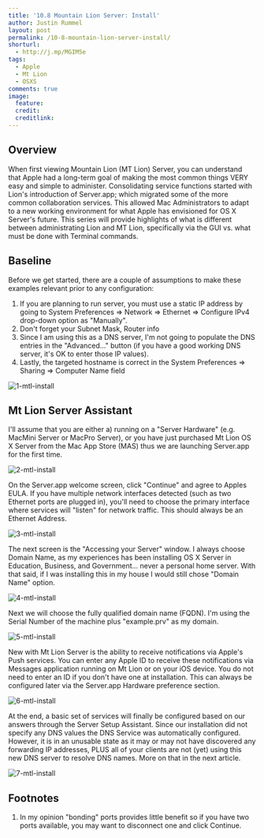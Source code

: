 ```yaml
---
title: '10.8 Mountain Lion Server: Install'
author: Justin Rummel
layout: post
permalink: /10-8-mountain-lion-server-install/
shorturl:
  - http://j.mp/MGIM5e
tags: 
  - Apple
  - Mt Lion
  - OSXS
comments: true
image:
  feature:
  credit:
  creditlink:
---
```

Overview
---
When first viewing Mountain Lion (MT Lion) Server, you can understand that Apple had a long-term goal of making the most common things VERY easy and simple to administer. Consolidating service functions started with Lion's introduction of Server.app; which migrated some of the more common collaboration services. This allowed Mac Administrators to adapt to a new working environment for what Apple has envisioned for OS X Server's future. This series will provide highlights of what is different between administrating Lion and MT Lion, specifically via the GUI vs. what must be done with Terminal commands.

Baseline
---
Before we get started, there are a couple of assumptions to make these examples relevant prior to any configuration:

1.  If you are planning to run server, you must use a static IP address by going to System Preferences => Network => Ethernet => Configure IPv4 drop-down option as "Manually".
2.  Don't forget your Subnet Mask, Router info
3.  Since I am using this as a DNS server, I'm not going to populate the DNS entries in the "Advanced..." button (if you have a good working DNS server, it's OK to enter those IP values).
4.  Lastly, the targeted hostname is correct in the System Preferences => Sharing => Computer Name field

![1-mtl-install][1-mtl-install]

Mt Lion Server Assistant
---
I'll assume that you are either a) running on a "Server Hardware" (e.g. MacMini Server or MacPro Server), or you have just purchased Mt Lion OS X Server from the Mac App Store (MAS) thus we are launching Server.app for the first time.

![2-mtl-install][2-mtl-install]

On the Server.app welcome screen, click "Continue" and agree to Apples EULA. If you have multiple network interfaces detected (such as two Ethernet ports are plugged in), you'll need to choose the primary interface where services will "listen" for network traffic. This should always be an Ethernet Address.

![3-mtl-install][3-mtl-install]

The next screen is the "Accessing your Server" window. I always choose Domain Name, as my experiences has been installing OS X Server in Education, Business, and Government... never a personal home server. With that said, if I was installing this in my house I would still chose "Domain Name" option.

![4-mtl-install][4-mtl-install]

Next we will choose the fully qualified domain name (FQDN). I'm using the Serial Number of the machine plus "example.prv" as my domain.

![5-mtl-install][5-mtl-install]

New with Mt Lion Server is the ability to receive notifications via Apple's Push services. You can enter any Apple ID to receive these notifications via Messages application running on Mt Lion or on your iOS device. You do not need to enter an ID if you don't have one at installation. This can always be configured later via the Server.app Hardware preference section.

![6-mtl-install][6-mtl-install]

At the end, a basic set of services will finally be configured based on our answers through the Server Setup Assistant. Since our installation did not specify any DNS values the DNS Service was automatically configured. However, it is in an unusable state as it may or may not have discovered any forwarding IP addresses, PLUS all of your clients are not (yet) using this new DNS server to resolve DNS names. More on that in the next article.

![7-mtl-install][7-mtl-install]

Footnotes
---
1.  In my opinion "bonding" ports provides little benefit so if you have two ports available, you may want to disconnect one and click Continue.


[1-mtl-install]: /images/2012/07/1-mtl-install.png
[2-mtl-install]: /images/2012/07/2-mtl-install.png
[3-mtl-install]: /images/2012/07/3-mtl-install.png
[4-mtl-install]: /images/2012/07/4-mtl-install.png
[5-mtl-install]: /images/2012/07/5-mtl-install.png
[6-mtl-install]: /images/2012/07/6-mtl-install.png
[7-mtl-install]: /images/2012/07/7-mtl-install.png
